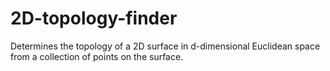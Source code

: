 # 2D-topology-finder
Determines the topology of a 2D surface in d-dimensional Euclidean space from a collection of points on the surface.
